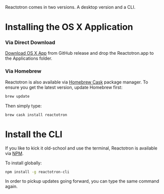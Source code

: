 Reactotron comes in two versions.  A desktop version and a CLI.

# Installing the OS X Application

### Via Direct Download

[Download OS X App](https://github.com/reactotron/reactotron/releases/download/v1.4.0/Reactotron.app.zip) from GitHub release and drop the Reactotron.app to the Applications folder.

### Via Homebrew

Reactotron is also available via [Homebrew Cask](https://caskroom.github.io/) package manager. To ensure you get the latest version, update Homebrew first:

```sh
brew update
```

Then simply type:

```
brew cask install reactotron
```

# Install the CLI

If you like to kick it old-school and use the terminal, Reactotron is available via [NPM](https://www.npmjs.com/).

To install globally:

```sh
npm install -g reactotron-cli
```

In order to pickup updates going forward, you can type the same command again.
